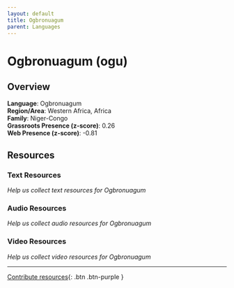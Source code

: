 ```yaml
---
layout: default
title: Ogbronuagum
parent: Languages
---
```


# Ogbronuagum (ogu)

## Overview

**Language**: Ogbronuagum  
**Region/Area**: Western Africa, Africa  
**Family**: Niger-Congo  
**Grassroots Presence (z-score)**: 0.26  
**Web Presence (z-score)**: -0.81  

## Resources

### Text Resources
*Help us collect text resources for Ogbronuagum*

### Audio Resources
*Help us collect audio resources for Ogbronuagum*

### Video Resources
*Help us collect video resources for Ogbronuagum*

---

[Contribute resources](https://forms.office.com/e/1SfLJx3u1r){: .btn .btn-purple }
